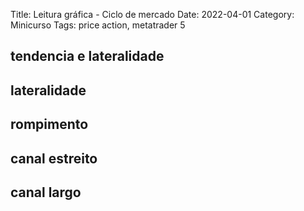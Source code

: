 Title: Leitura gráfica - Ciclo de mercado
Date: 2022-04-01
Category: Minicurso
Tags: price action, metatrader 5


## tendencia e lateralidade
## lateralidade
## rompimento
## canal estreito
## canal largo
